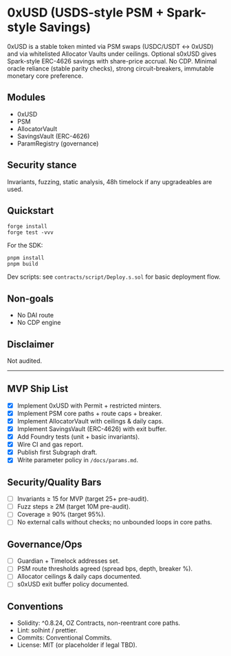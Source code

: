 # 0xUSD (USDS-style PSM + Spark-style Savings)

0xUSD is a stable token minted via PSM swaps (USDC/USDT ↔ 0xUSD) and via whitelisted Allocator Vaults under ceilings. Optional s0xUSD gives Spark-style ERC-4626 savings with share-price accrual. No CDP. Minimal oracle reliance (stable parity checks), strong circuit-breakers, immutable monetary core preference.

## Modules
- 0xUSD
- PSM
- AllocatorVault
- SavingsVault (ERC-4626)
- ParamRegistry (governance)

## Security stance
Invariants, fuzzing, static analysis, 48h timelock if any upgradeables are used.

## Quickstart

```
forge install
forge test -vvv
```

For the SDK:
```
pnpm install
pnpm build
```

Dev scripts: see `contracts/script/Deploy.s.sol` for basic deployment flow.

## Non-goals
- No DAI route
- No CDP engine

## Disclaimer
Not audited.

---

## MVP Ship List
- [x] Implement 0xUSD with Permit + restricted minters.
- [x] Implement PSM core paths + route caps + breaker.
- [x] Implement AllocatorVault with ceilings & daily caps.
- [x] Implement SavingsVault (ERC-4626) with exit buffer.
- [x] Add Foundry tests (unit + basic invariants).
- [x] Wire CI and gas report.
- [x] Publish first Subgraph draft.
- [x] Write parameter policy in `/docs/params.md`.

## Security/Quality Bars
- [ ] Invariants ≥ 15 for MVP (target 25+ pre-audit).
- [ ] Fuzz steps ≥ 2M (target 10M pre-audit).
- [ ] Coverage ≥ 90% (target 95%).
- [ ] No external calls without checks; no unbounded loops in core paths.

## Governance/Ops
- [ ] Guardian + Timelock addresses set.
- [ ] PSM route thresholds agreed (spread bps, depth, breaker %).
- [ ] Allocator ceilings & daily caps documented.
- [ ] s0xUSD exit buffer policy documented.

## Conventions
- Solidity: ^0.8.24, OZ Contracts, non-reentrant core paths.
- Lint: solhint / prettier.
- Commits: Conventional Commits.
- License: MIT (or placeholder if legal TBD).
